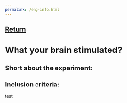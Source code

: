 ```yaml
---
permalink: /eng-info.html
---
```

[Return](https://uitpsypro.github.io/1/)
---

# What your brain stimulated?

## Short about the experiment: 





## Inclusion criteria: 



test

